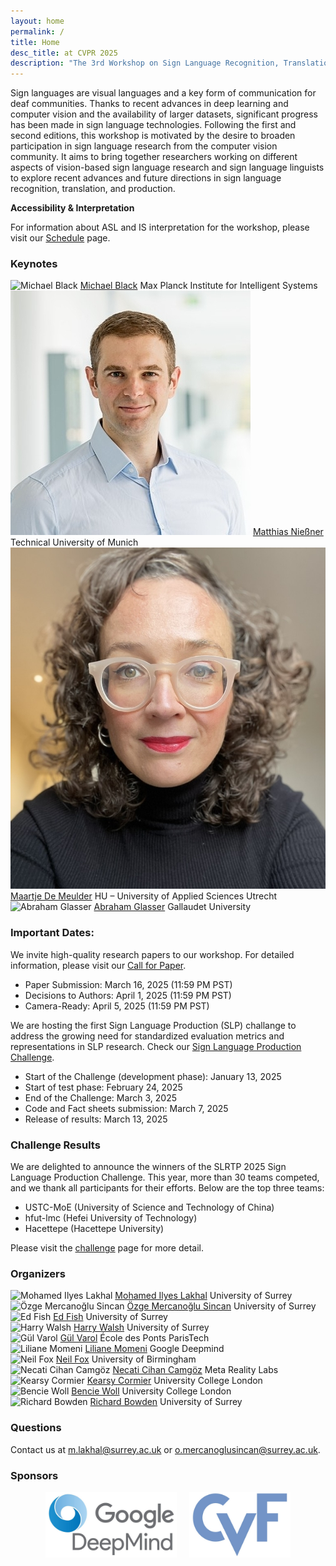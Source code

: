 ```yaml
---
layout: home
permalink: /
title: Home
desc_title: at CVPR 2025
description: "The 3rd Workshop on Sign Language Recognition, Translation and Production<br>Wed June 11th - Sun June 15th, 2025, Nashville TN"
---
```


Sign languages are visual languages and a key form of communication for deaf communities. Thanks to recent advances in deep learning and computer vision and the availability of larger datasets, significant progress has been made in sign language technologies. Following the first and second editions, this workshop is motivated by the desire to broaden participation in sign language research from the computer vision community. It aims to bring together researchers working on different aspects of vision-based sign language research and sign language linguists to explore recent advances and future directions in sign language recognition, translation, and production.

**Accessibility & Interpretation**

For information about ASL and IS interpretation for the workshop, please visit our [Schedule](https://slrtpworkshop.github.io/schedule/) page.

### Keynotes 

<div class="user-cards">
  <div class="user-card">
    <img src="assets/img/speaker_Michael_Black.jpg" class="user-image" alt="Michael Black">
    <a class="user-name" href="https://ps.is.mpg.de/person/black">Michael Black</a>
    <span>Max Planck Institute for Intelligent Systems</span>
  </div>
  <div class="user-card">
    <img src="assets/img/speaker_Matthias_Niessner.jpg" class="user-image" alt="Matthias Nießner">
    <a class="user-name" href="https://www.niessnerlab.org/index.html">Matthias Nießner</a>
    <span>Technical University of Munich</span>
  </div>
  <div class="user-card">
    <img src="assets/img/speaker_MaartjeDeMeulder.jpeg" class="user-image" alt="Maartje De Meulder">
    <a class="user-name" href="https://maartjedemeulder.be">Maartje De Meulder</a>
    <span>HU – University of Applied Sciences Utrecht</span>
  </div>
  <div class="user-card">
    <img src="assets/img/speaker_Abraham_Glasser.jpg" class="user-image" alt="Abraham Glasser">
    <a class="user-name" href="https://abrahamglasser.com">Abraham Glasser</a>
    <span>Gallaudet University</span>
  </div>
</div>


### Important Dates:

We invite high-quality research papers to our workshop. For detailed information, please visit our [Call for Paper](https://slrtpworkshop.github.io/cfp/).

- Paper Submission: March 16, 2025 (11:59 PM PST)
- Decisions to Authors: April 1, 2025 (11:59 PM PST)
- Camera-Ready: April 5, 2025 (11:59 PM PST)

We are hosting the first Sign Language Production (SLP) challange to address the growing need for standardized evaluation metrics and representations in SLP research. Check our [Sign Language Production Challenge](https://www.codabench.org/competitions/4854/). 
- Start of the Challenge (development phase): January 13, 2025 
- Start of test phase: February 24, 2025 
- End of the Challenge: March 3, 2025 
- Code and Fact sheets submission: March 7, 2025 
- Release of results: March 13, 2025

### Challenge Results

We are delighted to announce the winners of the SLRTP 2025 Sign Language Production Challenge. This year, more than 30 teams competed, and we thank all participants for their efforts. Below are the top three teams:

- USTC-MoE (University of Science and Technology of China)
- hfut-lmc (Hefei University of Technology)
- Hacettepe (Hacettepe University)

Please visit the [challenge](https://slrtpworkshop.github.io/challenge/) page for more detail.


### Organizers

<div class="user-cards">
  <div class="user-card">
    <img src="assets/img/org_lakhal.jpg" class="user-image" alt="Mohamed Ilyes Lakhal">
    <a class="user-name" href="https://mlakhal.github.io">Mohamed Ilyes Lakhal</a>
    <span>University of Surrey</span>
  </div>
  <div class="user-card">
    <img src="assets/img/org_sincan.jpeg" class="user-image" alt="Özge Mercanoğlu Sincan">
    <a class="user-name" href="https://scholar.google.com/citations?user=nACVfjYAAAAJ&hl=de">Özge Mercanoğlu Sincan</a>
    <span>University of Surrey</span>
  </div>
  <div class="user-card">
    <img src="assets/img/org_fish.jpeg" class="user-image" alt="Ed Fish">
    <a class="user-name" href="https://ed-fish.github.io">Ed Fish</a>
    <span>University of Surrey</span>
  </div>
  <div class="user-card">
    <img src="assets/img/org_walsh.jpg" class="user-image" alt="Harry Walsh">
    <a class="user-name" href="https://scholar.google.com/citations?user=0H4urUIAAAAJ&hl=en">Harry Walsh</a>
    <span>University of Surrey</span>
  </div>

  <div class="user-card">
    <img src="assets/img/org_varol.jpg" class="user-image" alt="Gül Varol">
    <a class="user-name" href="https://gulvarol.github.io">Gül Varol</a>
    <span>École des Ponts ParisTech</span>
  </div>
  <div class="user-card">
    <img src="assets/img/org_momeni.jpg" class="user-image" alt="Liliane Momeni">
    <a class="user-name" href="https://www.robots.ox.ac.uk/~liliane/">Liliane Momeni</a>
    <span>Google Deepmind</span>
  </div>
  <div class="user-card">
    <img src="assets/img/org_fox.jpg" class="user-image" alt="Neil Fox">
    <a class="user-name" href="https://research.birmingham.ac.uk/en/persons/neil-fox">Neil Fox</a>
    <span>University of Birmingham</span>
  </div>
  <div class="user-card">
    <img src="assets/img/org_Camgoz.jpg" class="user-image" alt="Necati Cihan Camgöz">
    <a class="user-name" href="https://www.cihancamgoz.com">Necati Cihan Camgöz</a>
    <span>Meta Reality Labs</span>
  </div>

  <div class="user-card">
    <img src="assets/img/org_cormier.jpg" class="user-image" alt="Kearsy Cormier">
    <a class="user-name" href="https://sites.google.com/view/kearsy/">Kearsy Cormier</a>
    <span>University College London</span>
  </div>
  <div class="user-card">
    <img src="assets/img/org_woll.jpg" class="user-image" alt="Bencie Woll">
    <a class="user-name" href="https://profiles.ucl.ac.uk/7678-bencie-woll">Bencie Woll</a>
    <span>University College London</span>
  </div>
  <div class="user-card">
    <img src="assets/img/org_bowden.jpg" class="user-image" alt="Richard Bowden">
    <a class="user-name" href="https://scholar.google.co.uk/citations?user=mvvgDvcAAAAJ&hl=en">Richard Bowden</a>
    <span>University of Surrey</span>
  </div>
</div>

### Questions

Contact us at [m.lakhal@surrey.ac.uk](mailto:m.lakhal@surrey.ac.uk) or [o.mercanoglusincan@surrey.ac.uk](mailto:o.mercanoglusincan@surrey.ac.uk).

### Sponsors

<div style="display: flex; justify-content: center; align-items: center; gap: 20px;">
  <img src="assets/img/google_deepmind_logo.png" height="105" alt="Google DeepMind Logo">
  <img src="assets/img/cvf_logo.jpg" height="105" alt="CVF Logo">
</div>
